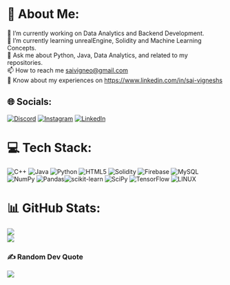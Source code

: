 # 💫 About Me:
🔭 I’m currently working on Data Analytics and Backend Development.<br>🌱 I’m currently learning unrealEngine, Solidity and Machine Learning Concepts.<br>💬 Ask me about Python, Java, Data Analytics, and related to my repositories.<br>📫 How to reach me saivigneo@gmail.com<br>📄 Know about my experiences on https://www.linkedin.com/in/sai-vigneshs


## 🌐 Socials:
[![Discord](https://img.shields.io/badge/Discord-%237289DA.svg?logo=discord&logoColor=white)](https://discord.gg/1010436507976335410) [![Instagram](https://img.shields.io/badge/Instagram-%23E4405F.svg?logo=Instagram&logoColor=white)](https://instagram.com/anonymous.boy_420) [![LinkedIn](https://img.shields.io/badge/LinkedIn-%230077B5.svg?logo=linkedin&logoColor=white)](https://linkedin.com/in/gokul-hastrophil) 

# 💻 Tech Stack:
![C++](https://img.shields.io/badge/c++-%2300599C.svg?style=flat&logo=c%2B%2B&logoColor=white) ![Java](https://img.shields.io/badge/java-%23ED8B00.svg?style=flat&logo=java&logoColor=white) ![Python](https://img.shields.io/badge/python-3670A0?style=flat&logo=python&logoColor=ffdd54) ![HTML5](https://img.shields.io/badge/html5-%23E34F26.svg?style=flat&logo=html5&logoColor=white) ![Solidity](https://img.shields.io/badge/Solidity-%23363636.svg?style=flat&logo=solidity&logoColor=white) ![Firebase](https://img.shields.io/badge/firebase-%23039BE5.svg?style=flat&logo=firebase) ![MySQL](https://img.shields.io/badge/mysql-%2300f.svg?style=flat&logo=mysql&logoColor=white)![NumPy](https://img.shields.io/badge/numpy-%23013243.svg?style=flat&logo=numpy&logoColor=white) ![Pandas](https://img.shields.io/badge/pandas-%23150458.svg?style=flat&logo=pandas&logoColor=white)![scikit-learn](https://img.shields.io/badge/scikit--learn-%23F7931E.svg?style=flat&logo=scikit-learn&logoColor=white) ![SciPy](https://img.shields.io/badge/SciPy-%230C55A5.svg?style=flat&logo=scipy&logoColor=%white) ![TensorFlow](https://img.shields.io/badge/TensorFlow-%23FF6F00.svg?style=flat&logo=TensorFlow&logoColor=white) ![LINUX](https://img.shields.io/badge/Linux-FCC624?style=flat&logo=linux&logoColor=black) 
# 📊 GitHub Stats:
![](https://github-readme-streak-stats.herokuapp.com/?user=gokul-hastrophil&theme=radical&hide_border=false)<br/>
![](https://github-readme-stats.vercel.app/api/top-langs/?username=gokul-hastrophil&theme=radical&hide_border=false&include_all_commits=true&count_private=false&layout=compact)

### ✍️ Random Dev Quote
![](https://www.google.com/imgres?imgurl=http%3A%2F%2Fwww.infragistics.com%2Fcommunity%2Fcfs-filesystemfile.ashx%2F__key%2FCommunityServer.Blogs.Components.WeblogFiles%2Fd-coding%2F2043.Bill-Gates.jpg&tbnid=irLHKkJmSwxF8M&vet=12ahUKEwjd587svf-AAxUl2jgGHYLyChQQMygBegQIARBk..i&imgrefurl=https%3A%2F%2Fwww.infragistics.com%2Fcommunity%2Fblogs%2Fb%2Fd-coding%2Fposts%2Fdeveloper-quotes-edition-3&docid=YMmwuLnclA_8oM&w=800&h=393&q=developers%20quotes&ved=2ahUKEwjd587svf-AAxUl2jgGHYLyChQQMygBegQIARBk)<br/>

<!-- Proudly created with GPRM ( https://gprm.itsvg.in ) -->
